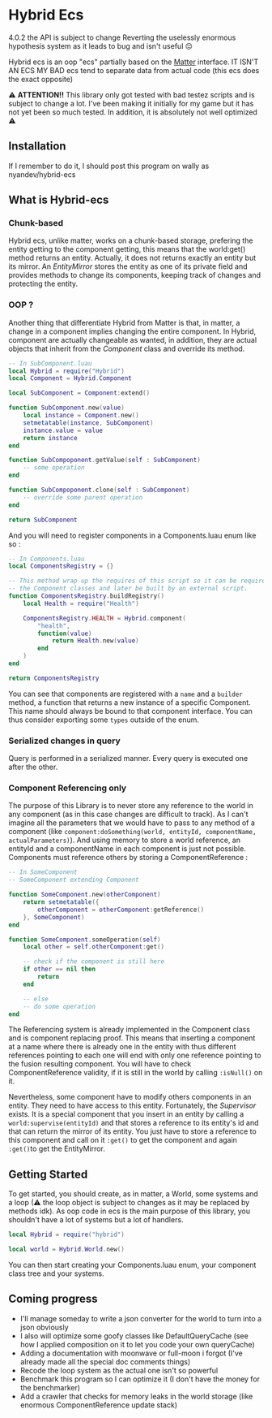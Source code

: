 # Hybrid Ecs
4.0.2
the API is subject to change
Reverting the uselessly enormous hypothesis system as it leads to bug and isn't useful 😔

Hybrid ecs is an oop "ecs" partially based on the [Matter](https://github.com/matter-ecs/matter) interface.
IT ISN'T AN ECS MY BAD
ecs tend to separate data from actual code (this ecs does the exact opposite)

⚠ **ATTENTION!!** This library only got tested with bad testez scripts and is subject to change a lot. I've been making it initially for my game but it has not yet been so much tested. In addition, it is absolutely not well optimized ⚠

## Installation
If I remember to do it, I should post this program on wally as nyandev/hybrid-ecs

## What is Hybrid-ecs

### Chunk-based
Hybrid ecs, unlike matter, works on a chunk-based storage, prefering the entity getting to the component getting, this means that the world:get() method returns an entity. Actually, it does not returns exactly an entity but its mirror. An *EntityMirror* stores the entity as one of its private field and provides methods to change its components, keeping track of changes and protecting the entity.

### OOP ?
Another thing that differentiate Hybrid from Matter is that, in matter, a change in a component implies changing the entire component. In Hybrid, component are actually changeable as wanted, in addition, they are actual objects that inherit from the *Component* class and override its method.

```lua
-- In SubComponent.luau
local Hybrid = require("Hybrid")
local Component = Hybrid.Component

local SubComponent = Component:extend()

function SubComponent.new(value)
    local instance = Component.new()
    setmetatable(instance, SubComponent)
    instance.value = value
    return instance
end

function SubCompoponent.getValue(self : SubComponent)
    -- some operation
end

function SubCompoponent.clone(self : SubComponent)
    -- override some parent operation
end

return SubComponent
```

And you will need to register components in a Components.luau enum like so :
```lua
-- In Components.luau
local ComponentsRegistry = {}

-- This method wrap up the requires of this script so it can be required by
-- the Component classes and later be built by an external script.
function ComponentsRegistry.buildRegistry()
    local Health = require("Health")

    ComponentsRegistry.HEALTH = Hybrid.component(
        "health",
        function(value)
            return Health.new(value)
        end
    )
end

return ComponentsRegistry
```
You can see that components are registered with a ``name`` and a ``builder`` method, a function that returns a new instance of a specific Component. This name should always be bound to that component interface. You can thus consider exporting some ``types`` outside of the enum.

### Serialized changes in query
Query is performed in a serialized manner. Every query is executed one after the other.

### Component Referencing only
The purpose of this Library is to never store any reference to the world in any component (as in this case changes are difficult to track).
As I can't imagine all the parameters that we would have to pass to any method of a component (like ``component:doSomething(world, entityId, componentName, actualParameters)``). And using memory to store a world reference, an entityId and a componentName in each component is just not possible. 
Components must reference others by storing a ComponentReference :

```lua
-- In SomeComponent
-- SomeComponent extending Component

function SomeComponent.new(otherComponent)
    return setmetatable({
        otherComponent = otherComponent:getReference()
    }, SomeComponent)
end

function SomeComponent.someOperation(self)
    local other = self.otherComponent:get()

    -- check if the component is still here
    if other == nil then
        return
    end

    -- else
    -- do some operation
end
```
The Referencing system is already implemented in the Component class and is component replacing proof. This means that inserting a component at a name where there is already one in the entity with thus different references pointing to each one will end with only one reference pointing to the fusion resulting component.
You will have to check ComponentReference validity, if it is still in the world by calling ``:isNull()`` on it.

Nevertheless, some component have to modify others components in an entity. They need to have access to this entity. Fortunately, the *Supervisor* exists. It is a special component that you insert in an entity by calling a ``world:supervise(entityId)`` and that stores a reference to its entity's id and that can return the mirror of its entity. You just have to store a reference to this component and call on it ``:get()`` to get the component and again ``:get()``to get the EntityMirror.

## Getting Started
To get started, you should create, as in matter, a World, some systems and a loop (⚠ the loop object is subject to changes as it may be replaced by methods idk). As oop code in ecs is the main purpose of this library, you shouldn't have a lot of systems but a lot of handlers.

```lua
local Hybrid = require("hybrid")

local world = Hybrid.World.new()
```

You can then start creating your Components.luau enum, your component class tree and your systems.

## Coming progress
- I'll manage someday to write a json converter for the world to turn into a json obviously
- I also will optimize some goofy classes like DefaultQueryCache (see how I applied composition on it to let you code your own queryCache)
- Adding a documentation with moonwave or full-moon i forgot (I've already made all the special doc comments things)
- Recode the loop system as the actual one isn't so powerful
- Benchmark this program so I can optimize it (I don't have the money for the benchmarker)
- Add a crawler that checks for memory leaks in the world storage (like enormous ComponentReference update stack)